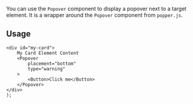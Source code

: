 You can use the `Popover` component to display a popover next to a target element. It is a wrapper around the `Popover` component from `popper.js`.

## Usage

```
<div id="my-card">
    My Card Element Content
    <Popover
        placement="bottom"
        type="warning"
    >
        <Button>Click me</Button>
    </Popover>
</div>
);
```

